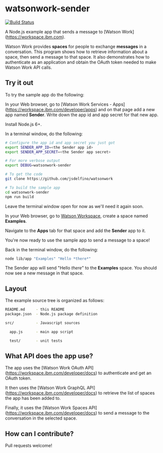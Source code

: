 watsonwork-sender
===

[![Build Status](https://travis-ci.org/jsdelfino/watsonwork-sender.svg)](https://travis-ci.org/jsdelfino/watsonwork-sender)

A Node.js example app that sends a message to [Watson Work]
(https://workspace.ibm.com).

Watson Work provides **spaces** for people to exchange **messages** in a
conversation. This program shows how to retrieve information about a space, 
then send a message to that space. It also demonstrates how to authenticate
as an application and obtain the OAuth token needed to make Watson Work
API calls.

Try it out
---

To try the sample app do the following:

In your Web browser, go to [Watson Work Services - Apps]
(https://workspace.ibm.com/developer/apps) and on that page add a new app
named **Sender**. Write down the app id and app secret for that new app.

Install Node.js 6+.

In a terminal window, do the following:
```sh
# Configure the app id and app secret you just got
export SENDER_APP_ID=<the Sender app id>
export SENDER_APP_SECRET=<the Sender app secret>

# For more verbose output
export DEBUG=watsonwork-sender

# To get the code
git clone https://github.com/jsdelfino/watsonwork

# To build the sample app
cd watsonwork-sender
npm run build
```

Leave the terminal window open for now as we'll need it again soon.

In your Web browser, go to [Watson Workspace](https://workspace.ibm.com),
create a space named **Examples**.

Navigate to the **Apps** tab for that space and add the **Sender** app to it.

You're now ready to use the sample app to send a message to a space!

Back in the terminal window, do the following:
```sh
node lib/app "Examples" "Hello *there*"
```

The Sender app will send "Hello *there*" to the **Examples** space. You
should now see a new message in that space.

Layout
---

The example source tree is organized as follows:

```sh
README.md     - this README
package.json  - Node.js package definition

src/          - Javascript sources

  app.js      - main app script

  test/       - unit tests
```

What API does the app use?
---

The app uses the [Watson Work OAuth API]
(https://workspace.ibm.com/developer/docs) to authenticate and get an
OAuth token.

It then uses the [Watson Work GraphQL API]
(https://workspace.ibm.com/developer/docs) to retrieve the list of spaces the
app has been added to.

Finally, it uses the [Watson Work Spaces API]
(https://workspace.ibm.com/developer/docs) to send a message to the
conversation in the selected space.

How can I contribute?
--

Pull requests welcome!

